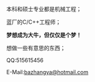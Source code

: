 本科和硕士专业都是机械工程；

蓝厂的C/C++工程师；

**梦想成为大牛，但仅仅是个梦！**

想做一些有意思的东西；

QQ:515615456

E-Mail:bazhangya@hotmail.com

